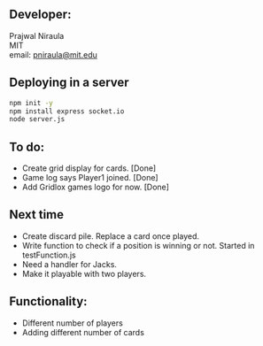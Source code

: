 ## Developer:
Prajwal Niraula  
MIT  
email: pniraula@mit.edu

## Deploying in a server
```bash
npm init -y
npm install express socket.io
node server.js
```

## To do:
- Create grid display for cards. [Done]
- Game log says Player1 joined. [Done]
- Add Gridlox games logo for now. [Done]

## Next time
- Create discard pile. Replace a card once played.
- Write function to check if a position is winning or not. Started in testFunction.js
- Need a handler for Jacks.
- Make it playable with two players.

## Functionality:
- Different number of players
- Adding different number of cards









